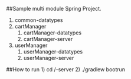 ##Sample multi module Spring Project.

1) common-datatypes
2) cartManager
    1) cartManager-datatypes
    2) cartManager-server
3) userManager
    1) userManager-datatypes
    2) userManager-server


##How to run
    1) cd <package>/<package>-server
    2) ./gradlew bootrun
